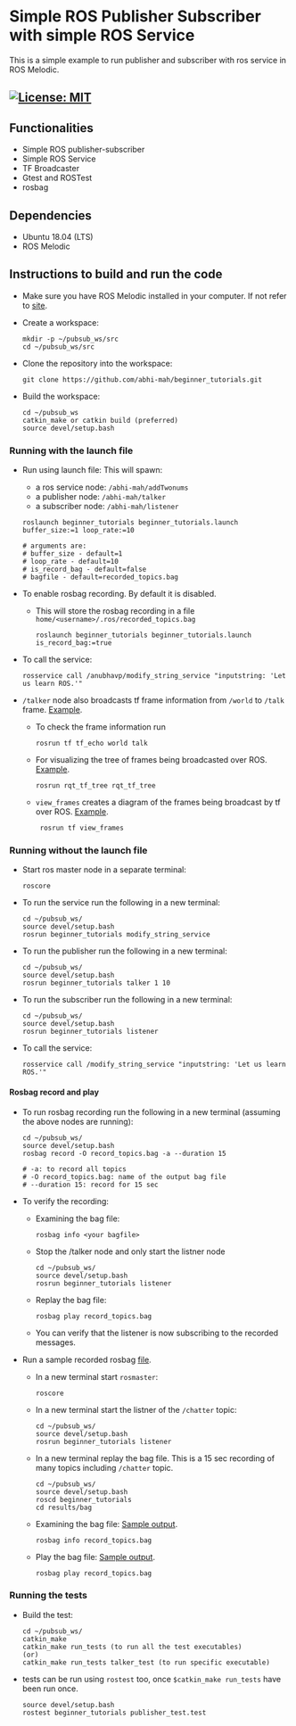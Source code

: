 # Simple ROS Publisher Subscriber with simple ROS Service
This is a simple example to run publisher and subscriber with ros service in ROS Melodic.

[![License: MIT](https://img.shields.io/badge/License-MIT-blue.svg)](https://opensource.org/licenses/MIT)
 ---
## Functionalities
- Simple ROS publisher-subscriber
- Simple ROS Service 
- TF Broadcaster
- Gtest and ROSTest
- rosbag

## Dependencies
- Ubuntu 18.04 (LTS)
- ROS Melodic

## Instructions to build and run the code
 - Make sure you have ROS Melodic installed in your computer. If not refer to [site](http://wiki.ros.org/melodic/Installation/Ubuntu).
 
 - Create a workspace:
    ```
    mkdir -p ~/pubsub_ws/src
    cd ~/pubsub_ws/src
    ```
 - Clone the repository into the workspace:
    ```
    git clone https://github.com/abhi-mah/beginner_tutorials.git
    ```
 - Build the workspace:
    ```
    cd ~/pubsub_ws
    catkin_make or catkin build (preferred)
    source devel/setup.bash
    ```

### Running with the launch file
- Run using launch file: This will spawn:
    - a ros service node: `/abhi-mah/addTwonums`
    - a publisher node: `/abhi-mah/talker`
    - a subscriber node: `/abhi-mah/listener`
    ```
    roslaunch beginner_tutorials beginner_tutorials.launch buffer_size:=1 loop_rate:=10
    
    # arguments are:
    # buffer_size - default=1
    # loop_rate - default=10
    # is_record_bag - default=false
    # bagfile - default=recorded_topics.bag
    ```

- To enable rosbag recording. By default it is disabled. 
    - This will store the rosbag recording in a file `home/<username>/.ros/recorded_topics.bag`
        ```
        roslaunch beginner_tutorials beginner_tutorials.launch is_record_bag:=true
        ```

- To call the service:
    ```
    rosservice call /anubhavp/modify_string_service "inputstring: 'Let us learn ROS.'"
    ```

- `/talker` node also broadcasts tf frame information from `/world` to `/talk` frame. [Example](results/tf_echo_world_to_talk.png). 
    - To check the frame information run
        ```
        rosrun tf tf_echo world talk
        ```
    - For visualizing the tree of frames being broadcasted over ROS. [Example](results/rqt_tf_tree_world_to_talk.png).
        ```
        rosrun rqt_tf_tree rqt_tf_tree 
        ```
    - `view_frames` creates a diagram of the frames being broadcast by tf over ROS. [Example](results/view_frames_result.pdf).
        ```
         rosrun tf view_frames
        ```


### Running without the launch file
- Start ros master node in a separate terminal:
    ```
    roscore
    ```

- To run the service run the following in a new terminal:
    ```
    cd ~/pubsub_ws/
    source devel/setup.bash
    rosrun beginner_tutorials modify_string_service
    ```

- To run the publisher run the following in a new terminal:
    ```
    cd ~/pubsub_ws/
    source devel/setup.bash
    rosrun beginner_tutorials talker 1 10
    ```

- To run the subscriber run the following in a new terminal:
    ```
    cd ~/pubsub_ws/
    source devel/setup.bash
    rosrun beginner_tutorials listener
    ```

- To call the service:
    ```
    rosservice call /modify_string_service "inputstring: 'Let us learn ROS.'"
    ```

#### Rosbag record and play
- To run rosbag recording run the following in a new terminal (assuming the above nodes are running):
    ```
    cd ~/pubsub_ws/
    source devel/setup.bash
    rosbag record -O record_topics.bag -a --duration 15

    # -a: to record all topics
    # -O record_topics.bag: name of the output bag file
    # --duration 15: record for 15 sec 
    ```

- To verify the recording:
    - Examining the bag file:
        ```
        rosbag info <your bagfile>
        ```
    - Stop the /talker node and only start the listner node
        ```
        cd ~/pubsub_ws/
        source devel/setup.bash
        rosrun beginner_tutorials listener
        ```
    - Replay the bag file: 
        ```
        rosbag play record_topics.bag
        ```
    - You can verify that the listener is now subscribing to the recorded messages.

- Run a sample recorded rosbag [file](results/bag).
    - In a new terminal start `rosmaster`:
        ```
        roscore
        ```
    - In a new terminal start the listner of the `/chatter` topic:
        ```
        cd ~/pubsub_ws/
        source devel/setup.bash
        rosrun beginner_tutorials listener
        ```
    - In a new terminal replay the bag file. This is a 15 sec recording of many topics including `/chatter` topic.
        ```
        cd ~/pubsub_ws/
        source devel/setup.bash
        roscd beginner_tutorials
        cd results/bag
        ```
    - Examining the bag file: [Sample output](results/rosbag_info.png).
        ```
        rosbag info record_topics.bag
        ```
    - Play the bag file: [Sample output](results/rosbag_replay_demo.png).
        ```
        rosbag play record_topics.bag
        ```

### Running the tests
- Build the test:
    ```
    cd ~/pubsub_ws/
    catkin_make
    catkin_make run_tests (to run all the test executables)
    (or)
    catkin_make run_tests talker_test (to run specific executable)
    ```
- tests can be run using `rostest` too, once `$catkin_make run_tests` have been run once. 
    ```
    source devel/setup.bash
    rostest beginner_tutorials publisher_test.test
    ```


